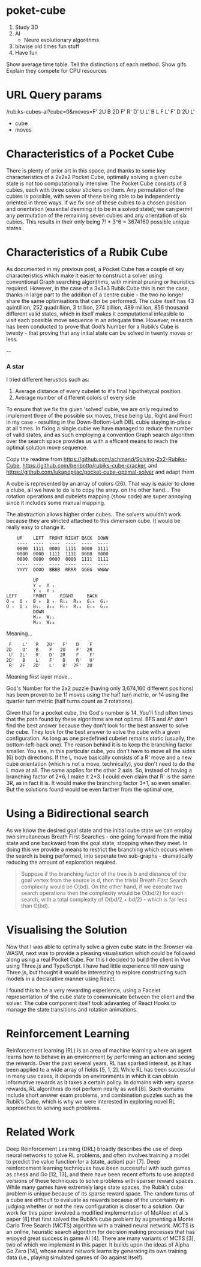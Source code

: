 # poket-cube

1. Study 3D
1. AI
    - Neuro evolutionary algorithms
1. bitwise old times fun stuff
1. Have fun 

Show average time table. Tell the distinctions of each method. Show gifs.
Explain they compete for CPU resources


# URL Query params
/rubiks-cubes-ai?cube=0&moves=F'  2U    B   2D    F'   R'   D'   U    L'   B    L    F    L'   F'   D   2U    L'
- cube
- moves

# Characteristics of a Pocket Cube
There is plenty of prior art in this space, and thanks to some key characteristics of a 2x2x2 Pocket Cube, optimally solving a given cube state is not too computationally intensive. The Pocket Cube consists of 8 cubies, each with three colour stickers on them. Any permutation of the cubies is possible, with seven of these being able to be independently oriented in three ways. If we fix one of these cubies to a chosen position and orientation (essential deeming it to be in a solved state); we can permit any permutation of the remaining seven cubies and any orientation of six cubies. This results in their only being 7! * 3^6 = 3674160 possible unique states.


# Characteristics of a Rubik Cube
As documented in my previous post, a Pocket Cube has a couple of key characteristics which make it easier to construct a solver using conventional Graph searching algorithms, with minimal pruning or heuristics required. However, in the case of a 3x3x3 Rubik Cube this is not the case, thanks in large part to the addition of a centre cubie - the two no longer share the same optimisations that can be performed. The cube itself has 43 quintillion, 252 quadrillion, 3 trillion, 274 billion, 489 million, 856 thousand different valid states, which in itself makes it computational infeasible to visit each possible move sequence in an adequate time. However, research has been conducted to prove that God’s Number for a Rubik’s Cube is twenty - that proving that any initial state can be solved in twenty moves or less.

--

### A star
I tried different herustics such as:
1. Average distance of every cubelet to it's final hipothetycal position.
1. Average number of different colors of every side

To ensure that we fix the given ‘solved’ cubie, we are only required to implement three of the possible six moves, these being Up, Right and Front in my case - resulting in the Down-Bottom-Left DBL cubie staying in-place at all times. In fixing a single cubie we have managed to reduce the number of valid states, and as such employing a convention Graph search algorithm over the search space provides us with a efficent means to reach the optimal solution move sequence.

Copy the readme from https://github.com/achmand/Solving-2x2-Rubiks-Cube, https://github.com/benbotto/rubiks-cube-cracker, and https://github.com/lukapopijac/pocket-cube-optimal-solver and adapt them

A cube is represented by an array of colors (26). That way is easier to clone a clube, all we have to do is to copy the array.
on the other hand... The rotation operations and cubelets mapping (show code) are super annoying since it includes some manual mapping.

The abstraction allows higher order cubes.. The solvers wouldn't work because they are stricted attached to this dimension cube. It would be really easy to change it.

```
    UP    LEFT  FRONT RIGHT BACK  DOWN  
    ----  ----  ----  ----  ----  ----  
    0000  1111  0000  1111  0000  1111
    0000  0000  1111  1111  0000  0000
    0000  0000  0000  0000  1111  1111
    ----  ----  ----  ----  ----  ----  
    YYYY  OOOO  BBBB  RRRR  GGGG  WWWW

```

```
          UP        
          Y ₀  Y ₁  
          Y ₃  Y ₂  
LEFT      FRONT     RIGHT     BACK      
O ₄  O ₅  B ₈  B ₉  R₁₂  R₁₃  G₁₆  G₁₇  
O ₇  O ₆  B₁₁  B₁₀  R₁₅  R₁₄  G₁₉  G₁₈  
          DOWN      
          W₂₀  W₂₁  
          W₂₃  W₂₂  
```

Meaning...

```
 F    L'   R   2U'   F'   D    F   
2D    U'   B    F   2U    F'  2R
 U'  2L'   R'   D'  2R    F    F'
2D'   B    L'   F'   D    R'   U'
 R'  2F   2D'   L'   B'  2F'  2U
  ```

 Meaning first layer move...


God's Number for the 2x2 puzzle (having only 3,674,160 different positions) has been proven to be 11 moves using the half turn metric, or 14 using the quarter turn metric (half turns count as 2 rotations).

Given that for a pocket cube, the God's number is 14. You'll find often times that the path found by these algorithms are not optimal.
 BFS and A* don't find the best answer because they don't look for the best answer to solve the cube. They look for the best answer to solve the cube with a given configuration. As long as one predefined cubelet remains static (usually, the bottom-left-back one). The reason behind it is to keep the branching factor smaller. You see, in this particular cube, you don't have to move all the sides (6) both directions. If the L move basically consists of a R' move and a new cube orientation (which is not a move, technically), you don't need to do the L move at all. The same applies for the other 2 axis. So, instead of having a branching factor of 2\*6, I make it 2\*3. I could even claim that R' is the same 3R, as in fact it is. It would make the branching factor 3\*1, so even smaller. But the solutions found would be even farther from the optimal one,


# Using a Bidirectional search
As we know the desired goal state and the initial cube state we can employ two simultaneous Breath First Searches - one going forward from the initial state and one backward from the goal state, stopping when they meet. In doing this we provide a means to restrict the branching which occurs when the search is being performed, into seperate two sub-graphs - dramatically reducing the amount of exploration required.

> Suppose if the branching factor of the tree is b and distance of the goal vertex from the source is d, then the trivial Breath First Search complexity would be O(bd). On the other hand, if we execute two search operations then the complexity would be O(bd/2) for each search, with a total complexity of O(bd/2 + bd/2) - which is far less than O(bd).

# Visualising the Solution
Now that I was able to optimally solve a given cube state in the Browser via WASM, next was to provide a pleasing visualisation which could be followed along using a real Pocket Cube. For this I decided to build the client in Vue using Three.js and TypeScript. I have had little experience till now using Three.js, but thought it would be interesting to explore constructing such models in a declarative manner using React.

I found this to be a very rewarding experience, using a Facelet representation of the cube state to communicate between the client and the solver. The cube component itself took adavanteg of React Hooks to manage the state transitions and rotation animations.

# Reinforcement Learning
Reinforcement learning (RL) is an area of machine learning where an agent learns how to behave
in an environment by performing an action and seeing the rewards. Over the past several years, RL
has sparked interest, as it has been applied to a wide array of fields [5, 1, 2]. While RL has been
successful in many use cases, it depends on environments in which it can obtain informative rewards
as it takes a certain policy. In domains with very sparse rewards, RL algorithms do not perform nearly
as well [8]. Such domains include short answer exam problems, and combination puzzles such as the
Rubik’s Cube, which is why we were interested in exploring novel RL approaches to solving such
problems.

# Related Work
Deep Reinforcement Learning (DRL) broadly describes the use of deep neural networks to solve
RL problems, and often involves training a model to predict the value function for a (state, action)
pair [7]. Deep reinforcement learning techniques have been successful with such games as chess
and Go [12, 13], and there have been recent efforts to use adapted versions of these techniques to
solve problems with sparser reward spaces. While many games have extremely large state spaces,
the Rubik’s cube problem is unique because of its sparse reward space. The random turns of a cube
are difficult to evaluate as rewards because of the uncertainty in judging whether or not the new
configuration is closer to a solution.
Our work for this paper involved a modified implementation of McAleer et al.’s paper [8] that first
solved the Rubik’s cube problem by augmenting a Monte Carlo Tree Search (MCTS) algorithm
with a trained neural network. MCTS is an online, heuristic search algorithm for decision making
processes that has enjoyed great success in game AI [4]. There are many variants of MCTS [3], two
of which we implement in this paper. It builds upon the ideas of Alpha Go Zero [14], whose neural
network learns by generating its own training data (i.e., playing simulated games of Go against itself).